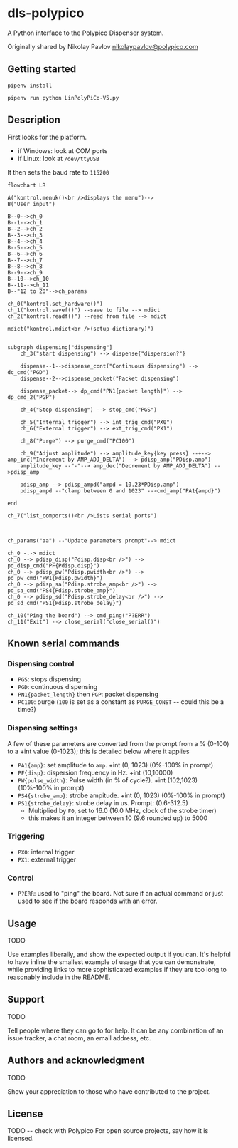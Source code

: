 # dls-polypico

A Python interface to the Polypico Dispenser system.

Originally shared by Nikolay Pavlov nikolaypavlov@polypico.com

## Getting started

`pipenv install`

`pipenv run python LinPolyPiCo-V5.py`



## Description

First looks for the platform.
- if Windows: look at COM ports
- if Linux: look at `/dev/ttyUSB`

It then sets the baud rate to `115200`



```mermaid
flowchart LR

A("kontrol.menuk()<br />displays the menu")-->
B("User input")

B--0-->ch_0
B--1-->ch_1
B--2-->ch_2
B--3-->ch_3
B--4-->ch_4
B--5-->ch_5
B--6-->ch_6
B--7-->ch_7
B--8-->ch_8
B--9-->ch_9
B--10-->ch_10
B--11-->ch_11
B--"12 to 20"-->ch_params

ch_0("kontrol.set_hardware()")
ch_1("kontrol.savef()") --save to file --> mdict
ch_2("kontrol.readf()") --read from file --> mdict

mdict("kontrol.mdict<br />(setup dictionary)")


subgraph dispensing["dispensing"]
    ch_3("start dispensing") --> dispense{"dispersion?"}

    dispense--1-->dispense_cont("Continuous dispensing") --> dc_cmd("PGD")
    dispense--2-->dispense_packet("Packet dispensing")

    dispense_packet--> dp_cmd("PN1{packet length}") --> dp_cmd_2("PGP")

    ch_4("Stop dispensing") --> stop_cmd("PGS")

    ch_5("Internal trigger") --> int_trig_cmd("PX0")
    ch_6("External trigger") --> ext_trig_cmd("PX1")

    ch_8("Purge") --> purge_cmd("PC100")

    ch_9("Adjust amplitude") --> amplitude_key{key press} --+--> amp_inc("Increment by AMP_ADJ_DELTA") --> pdisp_amp("PDisp.amp")
    amplitude_key --"-"--> amp_dec("Decrement by AMP_ADJ_DELTA") -->pdisp_amp
    
    pdisp_amp --> pdisp_ampd("ampd = 10.23*PDisp.amp")
    pdisp_ampd --"clamp between 0 and 1023" -->cmd_amp("PA1{ampd}")

end

ch_7("list_comports()<br />Lists serial ports")



ch_params("aa") --"Update parameters prompt"--> mdict

ch_0 -.-> mdict
ch_0 --> pdisp_disp("Pdisp.disp<br />") --> pd_disp_cmd("PF{Pdisp.disp}")
ch_0 --> pdisp_pw("Pdisp.pwidth<br />") --> pd_pw_cmd("PW1{Pdisp.pwidth}")
ch_0 --> pdisp_sa("Pdisp.strobe_amp<br />") --> pd_sa_cmd("PS4{Pdisp.strobe_amp}")
ch_0 --> pdisp_sd("Pdisp.strobe_delay<br />") --> pd_sd_cmd("PS1{Pdisp.strobe_delay}")

ch_10("Ping the board") --> cmd_ping("P?ERR")
ch_11("Exit") --> close_serial("close_serial()")
```

## Known serial commands

### Dispensing control
- `PGS`: stops dispensing
- `PGD`: continuous dispensing
- `PN1{packet_length}` then `PGP`: packet dispensing
- `PC100`: purge (`100` is set as a constant as `PURGE_CONST` -- could this be a time?)

### Dispensing settings

A few of these parameters are converted from the prompt from a % (0-100) to a +int value (0-1023); this is detailed below where it applies

- `PA1{amp}`: set amplitude to `amp`. +int (0, 1023) (0%-100% in prompt)
- `PF{disp}`: dispersion frequency in Hz. +int (10,10000)
- `PW{pulse_width}`: Pulse width (in % of cycle?). +int (102,1023) (10%-100% in prompt)
- `PS4{strobe_amp}`: strobe ampitude. +int (0, 1023) (0%-100% in prompt)
- `PS1{strobe_delay}`: strobe delay in us. Prompt: (0.6-312.5)
    - Multiplied by `F0`, set to 16.0 (16.0 MHz, clock of the strobe timer)
    - this makes it an integer between 10 (9.6 rounded up) to 5000


### Triggering
- `PX0`: internal trigger
- `PX1`: external trigger

### Control
- `P?ERR`: used to "ping" the board. Not sure if an actual command or just used to see if the board responds with an error.


## Usage

TODO 

Use examples liberally, and show the expected output if you can. It's helpful to have inline the smallest example of usage that you can demonstrate, while providing links to more sophisticated examples if they are too long to reasonably include in the README.

## Support

TODO

Tell people where they can go to for help. It can be any combination of an issue tracker, a chat room, an email address, etc.


## Authors and acknowledgment

TODO

Show your appreciation to those who have contributed to the project.

## License

TODO -- check with Polypico
For open source projects, say how it is licensed.

